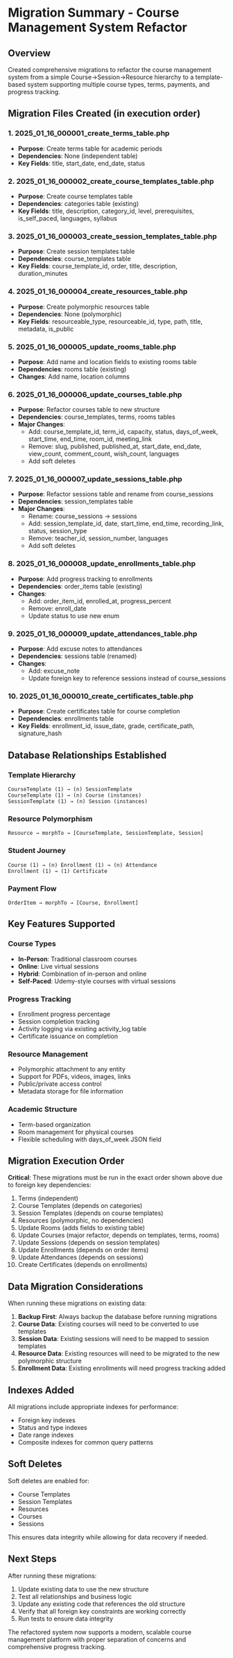 # Migration Summary - Course Management System Refactor

## Overview
Created comprehensive migrations to refactor the course management system from a simple Course->Session->Resource hierarchy to a template-based system supporting multiple course types, terms, payments, and progress tracking.

## Migration Files Created (in execution order)

### 1. **2025_01_16_000001_create_terms_table.php**
- **Purpose**: Create terms table for academic periods
- **Dependencies**: None (independent table)
- **Key Fields**: title, start_date, end_date, status

### 2. **2025_01_16_000002_create_course_templates_table.php**
- **Purpose**: Create course templates table
- **Dependencies**: categories table (existing)
- **Key Fields**: title, description, category_id, level, prerequisites, is_self_paced, languages, syllabus

### 3. **2025_01_16_000003_create_session_templates_table.php**
- **Purpose**: Create session templates table
- **Dependencies**: course_templates table
- **Key Fields**: course_template_id, order, title, description, duration_minutes

### 4. **2025_01_16_000004_create_resources_table.php**
- **Purpose**: Create polymorphic resources table
- **Dependencies**: None (polymorphic)
- **Key Fields**: resourceable_type, resourceable_id, type, path, title, metadata, is_public

### 5. **2025_01_16_000005_update_rooms_table.php**
- **Purpose**: Add name and location fields to existing rooms table
- **Dependencies**: rooms table (existing)
- **Changes**: Add name, location columns

### 6. **2025_01_16_000006_update_courses_table.php**
- **Purpose**: Refactor courses table to new structure
- **Dependencies**: course_templates, terms, rooms tables
- **Major Changes**:
  - Add: course_template_id, term_id, capacity, status, days_of_week, start_time, end_time, room_id, meeting_link
  - Remove: slug, published, published_at, start_date, end_date, view_count, comment_count, wish_count, languages
  - Add soft deletes

### 7. **2025_01_16_000007_update_sessions_table.php**
- **Purpose**: Refactor sessions table and rename from course_sessions
- **Dependencies**: session_templates table
- **Major Changes**:
  - Rename: course_sessions → sessions
  - Add: session_template_id, date, start_time, end_time, recording_link, status, session_type
  - Remove: teacher_id, session_number, languages
  - Add soft deletes

### 8. **2025_01_16_000008_update_enrollments_table.php**
- **Purpose**: Add progress tracking to enrollments
- **Dependencies**: order_items table (existing)
- **Changes**:
  - Add: order_item_id, enrolled_at, progress_percent
  - Remove: enroll_date
  - Update status to use new enum

### 9. **2025_01_16_000009_update_attendances_table.php**
- **Purpose**: Add excuse notes to attendances
- **Dependencies**: sessions table (renamed)
- **Changes**:
  - Add: excuse_note
  - Update foreign key to reference sessions instead of course_sessions

### 10. **2025_01_16_000010_create_certificates_table.php**
- **Purpose**: Create certificates table for course completion
- **Dependencies**: enrollments table
- **Key Fields**: enrollment_id, issue_date, grade, certificate_path, signature_hash

## Database Relationships Established

### Template Hierarchy
```
CourseTemplate (1) → (n) SessionTemplate
CourseTemplate (1) → (n) Course (instances)
SessionTemplate (1) → (n) Session (instances)
```

### Resource Polymorphism
```
Resource → morphTo → [CourseTemplate, SessionTemplate, Session]
```

### Student Journey
```
Course (1) → (n) Enrollment (1) → (n) Attendance
Enrollment (1) → (1) Certificate
```

### Payment Flow
```
OrderItem → morphTo → [Course, Enrollment]
```

## Key Features Supported

### Course Types
- **In-Person**: Traditional classroom courses
- **Online**: Live virtual sessions  
- **Hybrid**: Combination of in-person and online
- **Self-Paced**: Udemy-style courses with virtual sessions

### Progress Tracking
- Enrollment progress percentage
- Session completion tracking
- Activity logging via existing activity_log table
- Certificate issuance on completion

### Resource Management
- Polymorphic attachment to any entity
- Support for PDFs, videos, images, links
- Public/private access control
- Metadata storage for file information

### Academic Structure
- Term-based organization
- Room management for physical courses
- Flexible scheduling with days_of_week JSON field

## Migration Execution Order

**Critical**: These migrations must be run in the exact order shown above due to foreign key dependencies:

1. Terms (independent)
2. Course Templates (depends on categories)
3. Session Templates (depends on course templates)
4. Resources (polymorphic, no dependencies)
5. Update Rooms (adds fields to existing table)
6. Update Courses (major refactor, depends on templates, terms, rooms)
7. Update Sessions (depends on session templates)
8. Update Enrollments (depends on order items)
9. Update Attendances (depends on sessions)
10. Create Certificates (depends on enrollments)

## Data Migration Considerations

When running these migrations on existing data:

1. **Backup First**: Always backup the database before running migrations
2. **Course Data**: Existing courses will need to be converted to use templates
3. **Session Data**: Existing sessions will need to be mapped to session templates
4. **Resource Data**: Existing resources will need to be migrated to the new polymorphic structure
5. **Enrollment Data**: Existing enrollments will need progress tracking added

## Indexes Added

All migrations include appropriate indexes for performance:
- Foreign key indexes
- Status and type indexes
- Date range indexes
- Composite indexes for common query patterns

## Soft Deletes

Soft deletes are enabled for:
- Course Templates
- Session Templates  
- Resources
- Courses
- Sessions

This ensures data integrity while allowing for data recovery if needed.

## Next Steps

After running these migrations:

1. Update existing data to use the new structure
2. Test all relationships and business logic
3. Update any existing code that references the old structure
4. Verify that all foreign key constraints are working correctly
5. Run tests to ensure data integrity

The refactored system now supports a modern, scalable course management platform with proper separation of concerns and comprehensive progress tracking.
